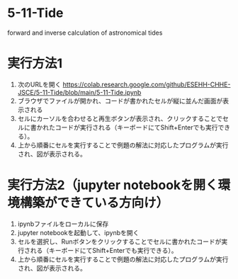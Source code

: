 # 5-11-Tide
forward and inverse calculation of astronomical tides

# 実行方法1
1. 次のURLを開く
https://colab.research.google.com/github/ESEHH-CHHE-JSCE/5-11-Tide/blob/main/5-11-Tide.ipynb
1. ブラウザでファイルが開かれ、コードが書かれたセルが縦に並んだ画面が表示される
1. セルにカーソルを合わせると再生ボタンが表示され、クリックすることでセルに書かれたコードが実行される（キーボードにてShift+Enterでも実行できる）。
1. 上から順番にセルを実行することで例題の解法に対応したプログラムが実行され、図が表示される。

# 実行方法2（jupyter notebookを開く環境構築ができている方向け）
1. ipynbファイルをローカルに保存
1. jupyter notebookを起動して、ipynbを開く
1. セルを選択し、Runボタンをクリックすることでセルに書かれたコードが実行される（キーボードにてShift+Enterでも実行できる）。
1. 上から順番にセルを実行することで例題の解法に対応したプログラムが実行され、図が表示される。
